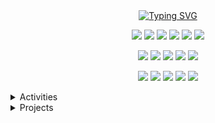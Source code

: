 <div align="center">
  <a href="https://git.io/typing-svg"><img src="https://readme-typing-svg.demolab.com?font=Josefin+Sans&size=30&duration=2000&pause=1000&color=6E85B7&center=true&width=435&lines=Hi%2C+I'm+KYEONGSEO+CHOI" alt="Typing SVG" /></a>
<!--   <img src="https://capsule-render.vercel.app/api?type=cylinder&color=7FB77E&height=100&section=header&text=KYEONGSEO%20CHOI&fontSize=30" /> -->

  <!-- <div align="center"> TECH STACK </div> -->

<p>
  <img src="https://img.shields.io/badge/Java-007396?style=flat-square&logo=Java&logoColor=white"/>
  <img src="https://img.shields.io/badge/python-3776AB?style=flat-square&logo=python&logoColor=white">
  <img src="https://img.shields.io/badge/c++-00599C?style=flat-square&logo=c%2B%2B&logoColor=white">
  <img src="https://img.shields.io/badge/javascript-F7DF1E?style=flat-square&logo=javascript&logoColor=black"> 
  <img src="https://img.shields.io/badge/html5-E34F26?style=flat-square&logo=html5&logoColor=white"> 
  <img src="https://img.shields.io/badge/css-1572B6?style=flat-square&logo=css3&logoColor=white"> 
</p>
<p>
  <img src="https://img.shields.io/badge/Spring Boot-6DB33F?style=flat-square&logo=SpringBoot&logoColor=white"/>
  <img src="https://img.shields.io/badge/Node.js-339933?style=flat-square&logo=NodeJs&logoColor=white"/>
  <img src="https://img.shields.io/badge/React-61DAFB?style=flat-square&logo=React&logoColor=black"/>
  <img src="https://img.shields.io/badge/jquery-0769AD?style=flat-square&logo=jquery&logoColor=white">
  <img src="https://img.shields.io/badge/Android-3DDC84?style=flat-square&logo=Android&logoColor=white"/>
</p>
<p>
  <img src="https://img.shields.io/badge/Docker-2496ED?style=flat-square&logo=Docker&logoColor=white"/>
  <img src="https://img.shields.io/badge/Git-F05032?style=flat-square&logo=React&logoColor=white"/>
  <img src="https://img.shields.io/badge/Firebase-FFCA28?style=flat-square&logo=jquery&logoColor=white">
  <img src="https://img.shields.io/badge/MySQL-4479A1?style=flat-square&logo=Android&logoColor=white"/>
  <img src="https://img.shields.io/badge/Slack-4A154B?style=flat-square&logo=Slack&logoColor=white"/>
</p>
</div>

<details>
<summary>
  Activities
</summary>
   ![창업동아리 ‘GND’ 백엔드 개발자]() 2023.07 ~ <p><$\color{#5ad7b7}current$</p>
   동국대학교 인공지능 연구실 서버관리자 2022.01 ~ 2023.06
   SW 동아리 ‘FARM’ 운영진 2022.03 ~ 2023.02
</details>
<details>
<summary>
  Projects
</summary>
   ![스마트미러를 활용한 노인 건강 증진 자세 분류 시스템](https://github.com/kyeongseo90/gotowest-training-service) 2022.03 ~ 2022.12
   ![퍼듀대학교 인공지능 프로젝트](https://github.com/kyeongseo90/RedCedarDetection) 2021.10 ~ 2021.12
   ![위생 음식점 지도 서비스 CleanDining](https://github.com/kyeongseo90/CleanDining) 2022.10 ~ 2022.12
   기업사회프로젝트 뉴로서킷 두피 측정 머신러닝 모델 및 데모 웹 개발   2022.03 ~ 2022.06
</details>

<!-- <div align="center">
  [![Kyeongseo's GitHub stats](https://github-readme-stats.vercel.app/api?username=kyeongseo90)](https://github.com/kyeongseo90/github-readme-stats)

  [![Velog](https://velog-readme-stats.vercel.app/api?name=froajnzd)](https://velog.io/@froajnzd/about)  
</div>
 -->

